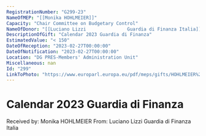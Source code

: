 ```yaml
---
RegistrationNumber: "G299-23"
NameOfMEP: "[[Monika HOHLMEIER]]"
Capacity: "Chair Committee on Budgetary Control"
NameOfDonor: "[[Luciano Lizzi               Guardia di Finanza Italia]]"
DescriptionOfGift: "Calendar 2023 Guardia di Finanza"
EstimatedValue: "< 150"
DateOfReception: "2023-02-27T00:00:00"
DateOfNotification: "2023-02-27T00:00:00"
Location: "DG PRES-Members' Administration Unit"
Miscellaneous: nan
Id: "299"
LinkToPhoto: "https://www.europarl.europa.eu/pdf/meps/gifts/HOHLMEIER%20Monika_G299-23.jpg#"
---
```


# Calendar 2023 Guardia di Finanza

Received by: Monika HOHLMEIER
From: Luciano Lizzi               Guardia di Finanza Italia

